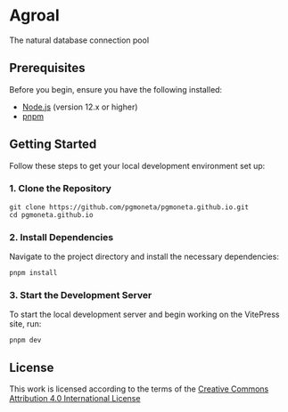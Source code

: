 # Agroal

The natural database connection pool

## Prerequisites

Before you begin, ensure you have the following installed:
- [Node.js](https://nodejs.org/) (version 12.x or higher)
- [pnpm](https://pnpm.io/) 

## Getting Started

Follow these steps to get your local development environment set up:

### 1. Clone the Repository

```
git clone https://github.com/pgmoneta/pgmoneta.github.io.git
cd pgmoneta.github.io
```

### 2. Install Dependencies
Navigate to the project directory and install the necessary dependencies:
```
pnpm install
```

### 3. Start the Development Server
To start the local development server and begin working on the VitePress site, run:
```
pnpm dev
```

## License

This work is licensed according to the terms of the [Creative Commons Attribution 4.0 International License](https://creativecommons.org/licenses/by/4.0/)

